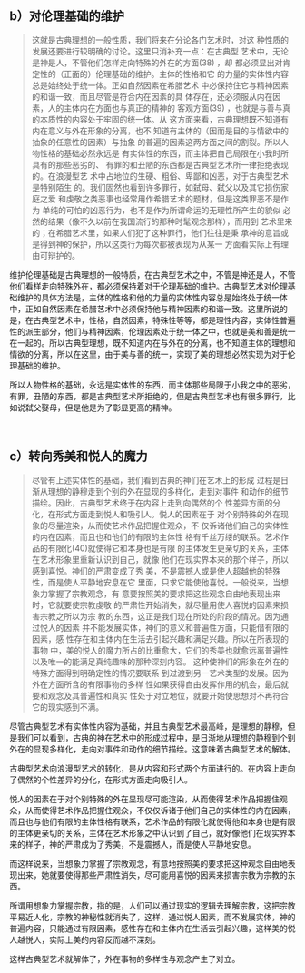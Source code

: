 <h2>b）对伦理基础的维护</h2><blockquote data-pid="YcyBB9nA">这就是古典理想的⼀般性质，我们将来在分论各门艺术时，对这 种性质的发展还要进⾏较明确的讨论。这⾥只消补充⼀点：在古典型 艺术中，⽆论是神是⼈，不管他们怎样⾛向特殊的外在的⽅⾯(38) ，却 都必须显出对肯定性的（正⾯的）伦理基础的维护。主体的性格和它 的⼒量的实体性内容总是始终处于统⼀体。正如⾃然因素在希腊艺术 中必保持住它与精神因素的和谐⼀致，⽽且尽管是符合内在因素的具 体存在，还必须服从内在因素，⼈的主体内在⽅⾯也与真正的精神的 客观⽅⾯(39) ，也就是与善与真的本质性的内容处于牢固的统⼀体。从 这⽅⾯来看，古典理想既不知道有内在意义与外在形象的分离，也不 知道有主体的（因⽽是⽬的与情欲中的抽象的任意性的因素）与抽象 的普遍的因素这两⽅⾯之间的割裂。所以⼈物性格的基础必然永远是 有实体性的东⻄，⽽主体把⾃⼰局限在⼩我时所具有的那些恶劣的、 有罪的和丑陋的东⻄都是古典型艺术所⼀律拒绝表现的。在浪漫型艺 术中占地位的⽣硬、粗俗、卑鄙和凶恶，对于古典型艺术是特别陌⽣ 的。我们固然也看到许多罪⾏，如弑⺟、弑⽗以及其它损伤家庭之爱 和虔敬之类恶事也经常⽤作希腊艺术的题材，但是这类罪恶不是作为 单纯的可怕的凶恶⾏为，也不是作为所谓命运的⽆理性所产⽣的貌似 必然的结果（像不久以前在我国流⾏的那种时髦观念那样），⽽⽤到 艺术⾥来的；在希腊艺术⾥，如果⼈们犯了这种罪⾏，他们往往是秉 承神的意旨或是得到神的保护，所以这类⾏为每次都被表现为从某⼀ ⽅⾯看实际上有理由可辩护的。 </blockquote><p data-pid="yCmXmxc5">维护伦理基础是古典理想的一般特质，在古典型艺术之中，不管是神还是人，不管他们看样走向特殊外在，都必须保持着对于伦理基础的维护。古典型艺术对伦理基础维护的具体方法是，主体的性格和他的力量的实体性内容总是始终处于统一体中，正如自然因素在希腊艺术中必须保持他与精神因素的和谐一致。这里所说的是，在古典型艺术中，性格，自然因素，特殊性等等，都是理性内容，实体性普遍性的派生部分，他们与精神因素，伦理因素处于统一体之中，也就是美和善是统一在一起的。所以古典型理想，既不知道内在与外在的分离，也不知道主体的理想和情欲的分离，所以在这里，由于美与善的统一，实现了美的理想必然实现为对于伦理基础的维护。</p><p data-pid="nxsLe-3y">所以人物性格的基础，永远是实体性的东西，而主体那些局限于小我之中的恶劣，有罪，丑陋的东西，都是古典型艺术所拒绝的，但是古典型艺术也有很多罪行，比如说弑父娶母，但是他是为了彰显更高的精神。</p><p><br></p><h2>c）转向秀美和悦⼈的魔⼒</h2><blockquote data-pid="pJupZjV8">尽管有上述实体性的基础，我们看到古典的神们在艺术上的形成 过程是⽇渐从理想的静穆⾛到个别的外在显现的多样化，⾛到对事件 和动作的细节描绘。因此，古典型艺术终于在内容上⾛到向偶然的个 性差异⽅⾯的分化，在形式⽅⾯⾛到悦⼈和吸引⼈。悦⼈的因素在于 对个别特殊的外在现象的尽量渲染，从⽽使艺术作品把握住观众，不 仅诉诸他们⾃⼰的实体性的内在因素，⽽且也和他们的有限的主体性 格有千丝万缕的联系。艺术作品的有限化(40)就使得它和本⾝也是有限 的主体发⽣更亲切的关系，主体在艺术形象⾥重新认识到⾃⼰，就像 他们在现实界本来的那个样⼦，所以感到喜悦。神们的严肃变成了秀 美，不是震撼⼈或是使⼈超越他的特殊性，⽽是使⼈平静地安息在它 ⾥⾯，只求它能使他喜悦。⼀般说来，当想象⼒掌握了宗教观念，有 意要按照美的要求把这些观念⾃由地表现出来时，它就要使宗教虔敬 的严肃性开始消失，就尽量⽤使⼈喜悦的因素来损害宗教之所以为宗 教的东⻄，这正是我们现在所处的阶段的情况。因为通过悦⼈的因素 并不能发展实体，神们的意义和普遍性⽅⾯，只能借有限的因素，感 性存在和主体内在⽣活去引起兴趣和满⾜兴趣。所以在所表现的事物 中，美的悦⼈的魔⼒所占的⽐重愈⼤，它们的秀美也就愈远离普遍性 以及唯⼀的能满⾜真纯趣味的那种深刻内容。 这种使神们的形象在外在的特殊⽅⾯得到明确定性的情况要联系 到过渡到另⼀艺术类型的发展。因为外在⽅⾯所含的有限事物的多样 性如果获得⾃由发挥作⽤的机会，最后就要和观念及其普遍性和真实 性处于对⽴地位，就要开始使思想对不再符合它的现实感到不满。</blockquote><p data-pid="GhLsY9Ld">尽管古典型艺术有实体性内容为基础，并且古典型艺术最高峰，是理想的静穆，但是我们可以看到，古典的神在艺术中的形成过程中，是日渐地从理想的静穆到个别外在的显现多样化，走向对事件和动作的细节描绘。这意味着古典型艺术的解体。</p><p data-pid="ZcHVEaAU">古典型艺术向浪漫型艺术的转化，是从内容和形式两个方面进行的。在内容上走向了偶然的个性差异的分化，在形式方面走向吸引人。</p><p data-pid="ZOtmkOTV">悦人的因素在于对个别特殊的外在显现尽可能渲染，从而使得艺术作品把握住观众，从而使得艺术作品把握住观众，不仅仅诉诸于他们自己的实体性的内在因素，而且也与他们有限的主体性格有联系，艺术作品的有限化就使得他和本身也是有限的主体更亲切的关系，主体在艺术形象之中认识到了自己，就好像他们在现实界本来的样子，神的严肃成为了秀美，不是震撼人，而是使人平静地安息。</p><p data-pid="Fy_beuTT">而这样说来，当想象力掌握了宗教观念，有意地按照美的要求把这种观念自由地表现出来，她就要使得那些严肃性消失，尽可能用喜悦的因素来损害宗教为宗教的东西。</p><p data-pid="psbtvENo">所谓用想象力掌握宗教，指的是，人们可以通过现实的逻辑去理解宗教，这把宗教平易近人化，宗教的神秘性就消失了，这样，通过悦人因素，而不发展实体，神的普遍内容，只能通过有限因素，感性存在和主体内在生活去引起兴趣，这样美的悦人越悦人，实际上美的内容反而越不深刻。</p><p data-pid="uUBjn3Ac">这样古典型艺术就解体了，外在事物的多样性与观念产生了对立。</p><p></p>